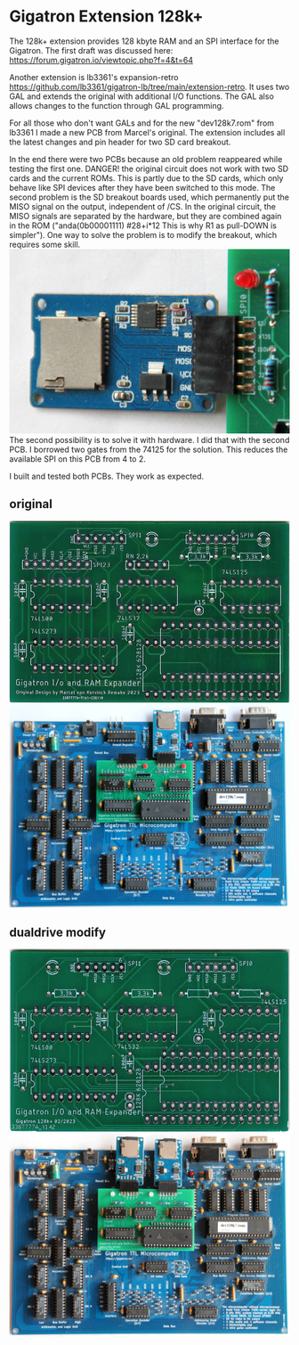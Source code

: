 # Gigatron Extension 128k+

The 128k+ extension provides 128 kbyte RAM and an SPI interface for the Gigatron.
The first draft was discussed here: https://forum.gigatron.io/viewtopic.php?f=4&t=64

Another extension is lb3361's expansion-retro https://github.com/lb3361/gigatron-lb/tree/main/extension-retro.
It uses two GAL and extends the original with additional I/O functions. The GAL also allows changes to the function through GAL programming.

For all those who don't want GALs and for the new "dev128k7.rom" from lb3361 I made a new PCB from Marcel's original. The extension includes all the latest changes and pin header for two SD card breakout.

In the end there were two PCBs because an old problem reappeared while testing the first one. DANGER! the original circuit does not work with two SD cards and the current ROMs.
This is partly due to the SD cards, which only behave like SPI devices after they have been switched to this mode. The second problem is the SD breakout boards used, which permanently put the MISO signal on the output, independent of /CS. In the original circuit, the MISO signals are separated by the hardware, but they are combined again in the ROM ("anda(0b00001111) #28+i*12 This is why R1 as pull-DOWN is simpler").
One way to solve the problem is to modify the breakout, which requires some skill.
![expansion dualdrive](./picture/sd-card-mod.jpg)
The second possibility is to solve it with hardware. I did that with the second PCB. I borrowed two gates from the 74125 for the solution. This reduces the available SPI on this PCB from 4 to 2.

I built and tested both PCBs. They work as expected.

## original
![expansion original](./expansion-original/picture/expansion-original-pcb-2.jpg)
![expansion original](./picture/gigatron-with-expansion-original.jpg)

## dualdrive modify
![expansion dualdrive](./expansion-dualdrive/picture/expansion-dualdrive-pcb2.jpg)
![expansion dualdrive](./picture/gigatron-with-expansion-dualdrive.jpg)